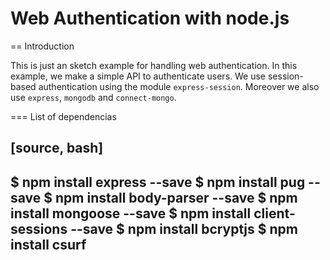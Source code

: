 # Web Authentication with node.js

== Introduction

This is just an sketch example for handling web authentication.
In this example, we make a simple API to authenticate users. 
We use session-based authentication using the module `express-session`. Moreover we also use `express`, `mongodb` and `connect-mongo`. 


=== List of dependencias 

[source, bash]
----
$ npm install express --save
$ npm install pug --save
$ npm install body-parser --save
$ npm install mongoose --save 
$ npm install client-sessions --save
$ npm install bcryptjs
$ npm install csurf
----


